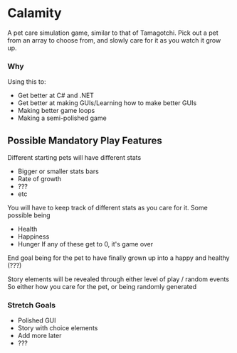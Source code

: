 # Calamity
A pet care simulation game, similar to that of Tamagotchi. Pick out a pet from an array to choose from, and slowly care for it as you watch it grow up.

### Why
Using this to:
- Get better at C# and .NET
- Get better at making GUIs/Learning how to make better GUIs
- Making better game loops
- Making a semi-polished game

## Possible Mandatory Play Features
Different starting pets will have different stats
- Bigger or smaller stats bars
- Rate of growth
- ???
- etc

You will have to keep track of different stats as you care for it. Some possible being
- Health
- Happiness
- Hunger
If any of these get to 0, it's game over

End goal being for the pet to have finally grown up into a happy and healthy (???)

Story elements will be revealed through either level of play / random events
So either how you care for the pet, or being randomly generated

### Stretch Goals
- Polished GUI
- Story with choice elements
- Add more later
- ???
